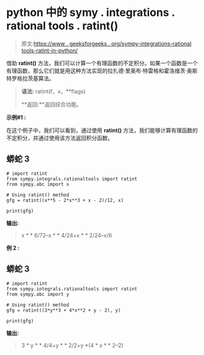 # python 中的 symy . integrations . rational tools . ratint()

> 原文:[https://www . geeksforgeeks . org/sympy-integrations-rational tools-ratint-in-python/](https://www.geeksforgeeks.org/sympy-integrals-rationaltools-ratint-in-python/)

借助 **ratint()** 方法，我们可以计算一个有理函数的不定积分。如果一个函数是一个有理函数，那么它们就是用这种方法实现的拉扎德·里奥布·特雷格和霍洛维茨·奥斯特罗格拉茨基算法。

> **语法:** ratint(f，x，**flags)
> 
> **返回:**返回综合功能。

**示例#1 :**

在这个例子中，我们可以看到，通过使用 **ratint()** 方法，我们能够计算有理函数的不定积分，并通过使用该方法返回积分函数。

## 蟒蛇 3

```
# import ratint
from sympy.integrals.rationaltools import ratint
from sympy.abc import x

# Using ratint() method
gfg = ratint((x**5 - 2*x**3 + x - 2)/12, x)

print(gfg)
```

**输出:**

> x * * 6/72–x * * 4/24+x * * 2/24–x/6

**例 2 :**

## 蟒蛇 3

```
# import ratint
from sympy.integrals.rationaltools import ratint
from sympy.abc import y

# Using ratint() method
gfg = ratint((3*y**3 + 4*x**2 + y - 2), y)

print(gfg)
```

**输出:**

> 3 * y * * 4/4+y * * 2/2+y *(4 * x * * 2–2)